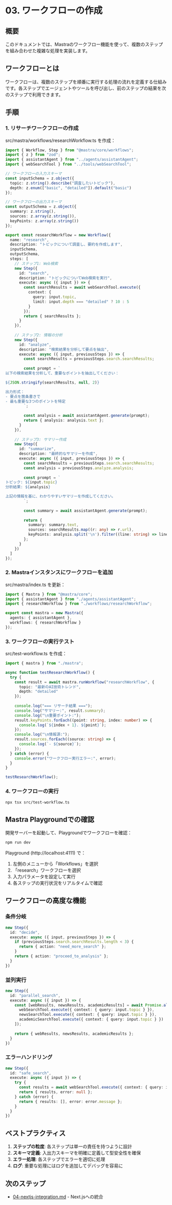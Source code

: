 # 03. ワークフローの作成

## 概要
このドキュメントでは、Mastraのワークフロー機能を使って、複数のステップを組み合わせた複雑な処理を実装します。

## ワークフローとは

ワークフローは、複数のステップを順番に実行する処理の流れを定義する仕組みです。各ステップでエージェントやツールを呼び出し、前のステップの結果を次のステップで利用できます。

## 手順

### 1. リサーチワークフローの作成

src/mastra/workflows/researchWorkflow.ts を作成：

```typescript
import { Workflow, Step } from "@mastra/core/workflows";
import { z } from "zod";
import { assistantAgent } from "../agents/assistantAgent";
import { webSearchTool } from "../tools/webSearchTool";

// ワークフローの入力スキーマ
const inputSchema = z.object({
  topic: z.string().describe("調査したいトピック"),
  depth: z.enum(["basic", "detailed"]).default("basic")
});

// ワークフローの出力スキーマ
const outputSchema = z.object({
  summary: z.string(),
  sources: z.array(z.string()),
  keyPoints: z.array(z.string())
});

export const researchWorkflow = new Workflow({
  name: "research",
  description: "トピックについて調査し、要約を作成します",
  inputSchema,
  outputSchema,
  steps: [
    // ステップ1: Web検索
    new Step({
      id: "search",
      description: "トピックについてWeb検索を実行",
      execute: async ({ input }) => {
        const searchResults = await webSearchTool.execute({
          context: {
            query: input.topic,
            limit: input.depth === "detailed" ? 10 : 5
          }
        });
        return { searchResults };
      }
    }),
    
    // ステップ2: 情報の分析
    new Step({
      id: "analyze",
      description: "検索結果を分析して要点を抽出",
      execute: async ({ input, previousSteps }) => {
        const searchResults = previousSteps.search.searchResults;
        
        const prompt = `
以下の検索結果を分析して、重要なポイントを抽出してください：

${JSON.stringify(searchResults, null, 2)}

出力形式：
- 要点を箇条書きで
- 最も重要な3つのポイントを特定
        `;
        
        const analysis = await assistantAgent.generate(prompt);
        return { analysis: analysis.text };
      }
    }),
    
    // ステップ3: サマリー作成
    new Step({
      id: "summarize",
      description: "最終的なサマリーを作成",
      execute: async ({ input, previousSteps }) => {
        const searchResults = previousSteps.search.searchResults;
        const analysis = previousSteps.analyze.analysis;
        
        const prompt = `
トピック: ${input.topic}
分析結果: ${analysis}

上記の情報を基に、わかりやすいサマリーを作成してください。
        `;
        
        const summary = await assistantAgent.generate(prompt);
        
        return {
          summary: summary.text,
          sources: searchResults.map((r: any) => r.url),
          keyPoints: analysis.split('\n').filter((line: string) => line.trim().startsWith('-'))
        };
      }
    })
  ]
});
```

### 2. Mastraインスタンスにワークフローを追加

src/mastra/index.ts を更新：

```typescript
import { Mastra } from "@mastra/core";
import { assistantAgent } from "./agents/assistantAgent";
import { researchWorkflow } from "./workflows/researchWorkflow";

export const mastra = new Mastra({
  agents: { assistantAgent },
  workflows: { researchWorkflow }
});
```

### 3. ワークフローの実行テスト

src/test-workflow.ts を作成：

```typescript
import { mastra } from "./mastra";

async function testResearchWorkflow() {
  try {
    const result = await mastra.runWorkflow("researchWorkflow", {
      topic: "最新のAI技術トレンド",
      depth: "detailed"
    });
    
    console.log("=== リサーチ結果 ===");
    console.log("サマリー:", result.summary);
    console.log("\n重要ポイント:");
    result.keyPoints.forEach((point: string, index: number) => {
      console.log(`${index + 1}. ${point}`);
    });
    console.log("\n情報源:");
    result.sources.forEach((source: string) => {
      console.log(`- ${source}`);
    });
  } catch (error) {
    console.error("ワークフロー実行エラー:", error);
  }
}

testResearchWorkflow();
```

### 4. ワークフローの実行

```bash
npx tsx src/test-workflow.ts
```

## Mastra Playgroundでの確認

開発サーバーを起動して、Playgroundでワークフローを確認：

```bash
npm run dev
```

Playground (http://localhost:4111) で：
1. 左側のメニューから「Workflows」を選択
2. 「research」ワークフローを選択
3. 入力パラメータを設定して実行
4. 各ステップの実行状況をリアルタイムで確認

## ワークフローの高度な機能

### 条件分岐

```typescript
new Step({
  id: "decide",
  execute: async ({ input, previousSteps }) => {
    if (previousSteps.search.searchResults.length < 3) {
      return { action: "need_more_search" };
    }
    return { action: "proceed_to_analysis" };
  }
})
```

### 並列実行

```typescript
new Step({
  id: "parallel_search",
  execute: async ({ input }) => {
    const [webResults, newsResults, academicResults] = await Promise.all([
      webSearchTool.execute({ context: { query: input.topic } }),
      newsSearchTool.execute({ context: { query: input.topic } }),
      academicSearchTool.execute({ context: { query: input.topic } })
    ]);
    
    return { webResults, newsResults, academicResults };
  }
})
```

### エラーハンドリング

```typescript
new Step({
  id: "safe_search",
  execute: async ({ input }) => {
    try {
      const results = await webSearchTool.execute({ context: { query: input.topic } });
      return { results, error: null };
    } catch (error) {
      return { results: [], error: error.message };
    }
  }
})
```

## ベストプラクティス

1. **ステップの粒度**: 各ステップは単一の責任を持つように設計
2. **スキーマ定義**: 入出力スキーマを明確に定義して型安全性を確保
3. **エラー処理**: 各ステップでエラーを適切に処理
4. **ログ**: 重要な処理にはログを追加してデバッグを容易に

## 次のステップ
- [04-nextjs-integration.md](./04-nextjs-integration.md) - Next.jsへの統合